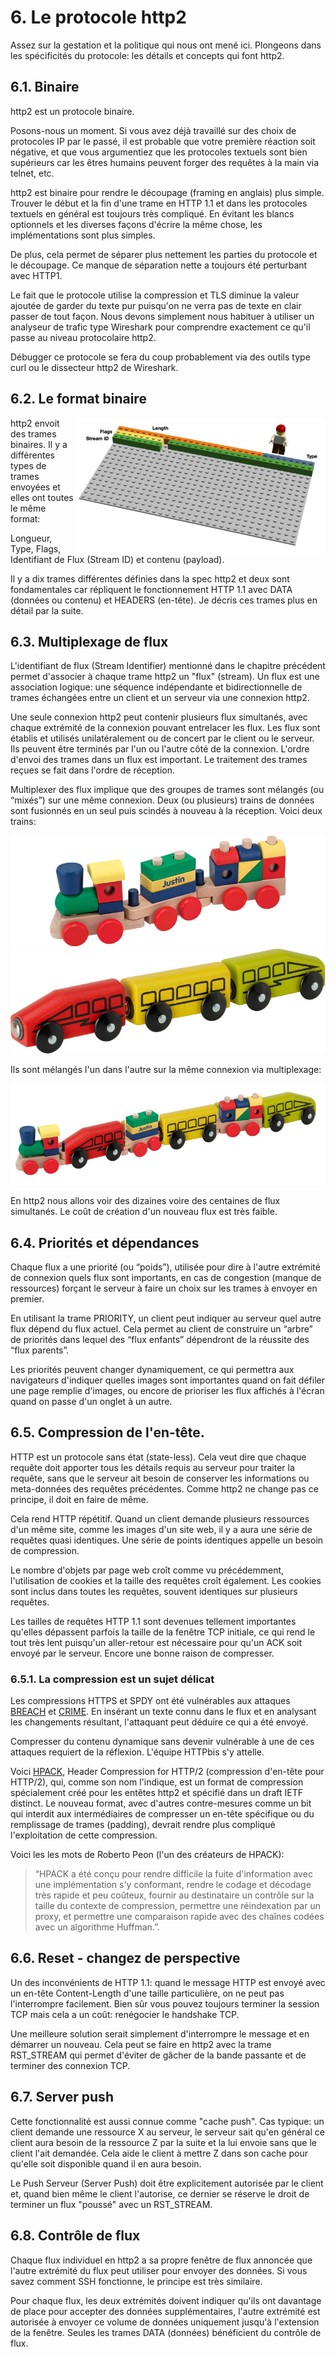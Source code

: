 # 6. Le protocole http2

Assez sur la gestation et la politique qui nous ont mené ici. Plongeons dans les spécificités du protocole: les détails et concepts qui font http2.

## 6.1. Binaire

http2 est un protocole binaire.

Posons-nous un moment. Si vous avez déjà travaillé sur des choix de protocoles IP par le passé, il est probable que votre première réaction soit négative, et que vous argumentiez que les protocoles textuels sont bien supérieurs car les êtres humains peuvent forger des requêtes à la main via telnet, etc.

http2 est binaire pour rendre le découpage (framing en anglais) plus simple. Trouver le début et la fin d'une trame en HTTP 1.1 et dans les protocoles textuels en général est toujours très compliqué. En évitant les blancs optionnels et les diverses façons d'écrire la même chose, les implémentations sont plus simples.

De plus, cela permet de séparer plus nettement les parties du protocole et le découpage. Ce manque de séparation nette a toujours été perturbant avec HTTP1.

Le fait que le protocole utilise la compression et TLS diminue la valeur ajoutée de garder du texte pur puisqu'on ne verra pas de texte en clair passer de tout façon. Nous devons simplement nous habituer à utiliser un analyseur de trafic type Wireshark pour comprendre exactement ce qu'il passe au niveau protocolaire http2.

Débugger ce protocole se fera du coup probablement via des outils type curl ou le dissecteur http2 de Wireshark.

## 6.2. Le format binaire

<img style="float: right;" src="https://raw.githubusercontent.com/bagder/http2-explained/master/images/frame-layout.png" />

http2 envoit des trames binaires. Il y a différentes types de trames envoyées et elles ont toutes le même format:

Longueur, Type, Flags, Identifiant de Flux (Stream ID) et contenu (payload).

Il y a dix trames différentes définies dans la spec http2 et deux sont fondamentales car répliquent le fonctionnement HTTP 1.1 avec DATA (données ou contenu) et HEADERS (en-tête). Je décris ces trames plus en détail par la suite.

## 6.3. Multiplexage de flux

L'identifiant de flux (Stream Identifier) mentionné dans le chapitre précédent permet d'associer à chaque trame http2 un "flux" (stream). Un flux est une association logique: une séquence indépendante et bidirectionnelle de trames échangées entre un client et un serveur via une connexion http2.

Une seule connexion http2 peut contenir plusieurs flux simultanés, avec chaque extrémité de la connexion pouvant entrelacer les flux. Les flux sont établis et utilisés unilatéralement ou de concert par le client ou le serveur. Ils peuvent être terminés par l'un ou l'autre côté de la connexion. L'ordre d'envoi des trames dans un flux est important. Le traitement des trames reçues se fait dans l'ordre de réception.

Multiplexer des flux implique que des groupes de trames sont mélangés (ou “mixés”) sur une même connexion. Deux (ou plusieurs) trains de données sont fusionnés en un seul puis scindés à nouveau à la réception. Voici deux trains:

![un train](https://raw.githubusercontent.com/bagder/http2-explained/master/images/train-justin.jpg)
![un autre train](https://raw.githubusercontent.com/bagder/http2-explained/master/images/train-ikea.jpg)

Ils sont mélangés l'un dans l'autre sur la même connexion via multiplexage:

![multiplexed train](https://raw.githubusercontent.com/bagder/http2-explained/master/images/train-multiplexed.jpg)

En http2 nous allons voir des dizaines voire des centaines de flux simultanés. Le coût de création d'un nouveau flux est très faible.

## 6.4. Priorités et dépendances

Chaque flux a une priorité (ou “poids”), utilisée pour dire à l'autre extrémité de connexion quels flux sont importants, en cas de congestion (manque de ressources) forçant le serveur à faire un choix sur les trames à envoyer en premier.

En utilisant la trame PRIORITY, un client peut indiquer au serveur quel autre flux dépend du flux actuel. Cela permet au client de construire un “arbre” de priorités dans lequel des “flux enfants” dépendront de la réussite des “flux parents”.

Les priorités peuvent changer dynamiquement, ce qui permettra aux navigateurs d'indiquer quelles images sont importantes quand on fait défiler une page remplie d'images, ou encore de prioriser les flux affichés à l'écran quand on passe d'un onglet à un autre.

## 6.5. Compression de l'en-tête.

HTTP est un protocole sans état (state-less). Cela veut dire que chaque requête doit apporter tous les détails requis au serveur pour traiter la requête, sans que le serveur ait besoin de conserver les informations ou meta-données des requêtes précédentes. Comme http2 ne change pas ce principe, il doit en faire de même.

Cela rend HTTP répétitif. Quand un client demande plusieurs ressources d'un même site, comme les images d'un site web, il y a aura une série de requêtes quasi identiques. Une série de points identiques appelle un besoin de compression.

Le nombre d'objets par page web croît comme vu précédemment, l'utilisation de cookies et la taille des requêtes croît également. Les cookies sont inclus dans toutes les requêtes, souvent identiques sur plusieurs requêtes.

Les tailles de requêtes HTTP 1.1 sont devenues tellement importantes qu'elles dépassent parfois la taille de la fenêtre TCP initiale, ce qui rend le tout très lent puisqu'un aller-retour est nécessaire pour qu'un ACK soit envoyé par le serveur. Encore une bonne raison de compresser.

### 6.5.1. La compression est un sujet délicat

Les compressions HTTPS et SPDY ont été vulnérables aux attaques [BREACH](http://en.wikipedia.org/wiki/BREACH_%28security_exploit%29)
 et [CRIME](http://en.wikipedia.org/wiki/CRIME). En insérant un texte connu dans le flux et en analysant les changements résultant, l'attaquant peut déduire ce qui a été envoyé.

Compresser du contenu dynamique sans devenir vulnérable à une de ces attaques requiert de la réflexion. L'équipe HTTPbis s'y attelle.

Voici [HPACK](http://www.rfc-editor.org/rfc/rfc7541.txt), Header Compression for HTTP/2 (compression d'en-tête pour HTTP/2), qui, comme son nom l'indique, est un format de compression spécialement créé pour les entêtes http2 et spécifié dans un draft IETF distinct. Le nouveau format, avec d'autres contre-mesures comme un bit qui interdit aux intermédiaires de compresser un en-tête spécifique ou du remplissage de trames (padding), devrait rendre plus compliqué l'exploitation de cette compression.

Voici les les mots de Roberto Peon (l'un des créateurs de HPACK):

> “HPACK a été conçu pour rendre difficile la fuite d'information avec une implémentation s'y conformant, rendre le codage et décodage très rapide et peu coûteux, fournir au destinataire un contrôle sur la taille du contexte de compression, permettre une réindexation par un proxy, et permettre une comparaison rapide avec des chaînes codées avec un algorithme Huffman.”.

## 6.6. Reset - changez de perspective

Un des inconvénients de HTTP 1.1: quand le message HTTP est envoyé avec un en-tête Content-Length d'une taille particulière, on ne peut pas l'interrompre facilement. Bien sûr vous pouvez toujours terminer la session TCP mais cela a un coût: renégocier le handshake TCP.

Une meilleure solution serait simplement d'interrompre le message et en démarrer un nouveau. Cela peut se faire en http2 avec la trame RST_STREAM qui permet d'éviter de gâcher de la bande passante et de terminer des connexion TCP.

## 6.7. Server push

Cette fonctionnalité est aussi connue comme "cache push". Cas typique: un client demande une ressource X au serveur, le serveur sait qu'en général ce client aura besoin de la ressource Z par la suite et la lui envoie sans que le client l'ait demandée. Cela aide le client à mettre Z dans son cache pour qu'elle soit disponible quand il en aura besoin.

Le Push Serveur (Server Push) doit être explicitement autorisée par le client et, quand bien même le client l'autorise, ce dernier se réserve le droit de terminer un flux "poussé" avec un RST_STREAM.

## 6.8. Contrôle de flux

Chaque flux individuel en http2 a sa propre fenêtre de flux annoncée que l'autre extrémité du flux peut utiliser pour envoyer des données. Si vous savez comment SSH fonctionne, le principe est très similaire.

Pour chaque flux, les deux extrémités doivent indiquer qu'ils ont davantage de place pour accepter des données supplémentaires, l'autre extrémité est autorisée à envoyer ce volume de données uniquement jusqu'à l'extension de la fenêtre. Seules les trames DATA (données) bénéficient du contrôle de flux.

